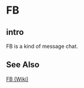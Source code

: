 # FB
## intro
FB is a kind of message chat.

## See Also
[FB (Wiki)](https://en.wikipedia.org/wiki/Facebook)
